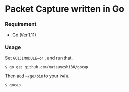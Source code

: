 # Packet Capture written in Go

### Requirement

- Go (Ver.1.11)

### Usage

Set ```GO111MODULE=on``` , and run that.

```
$ go get github.com/matsuyoshi30/gocap
```

Then add ```~/go/bin``` to your ```PATH```.

```
$ gocap
```
